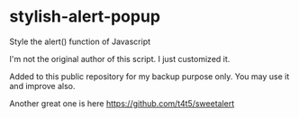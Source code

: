 # stylish-alert-popup
Style the alert() function of Javascript

I'm not the original author of this script. I just customized it.

Added to this public repository for my backup purpose only. You may use it and improve also.

Another great one is here https://github.com/t4t5/sweetalert
